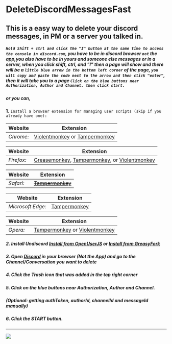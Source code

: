 # DeleteDiscordMessagesFast
## This is a easy way to delete your discord messages, in PM or a server you talked in.

##### ````Hold Shift + ctrl and click the "I" button at the same time to access the console in discord.com````, you have to be in discord browser ````not```` the app,you also have to be in yours and someone else messages or in a server, when you click shift, ctrl, and "I"  then a page will show and there will be a ````little blue arrow in the bottom left corner```` of the page, ````you will copy and paste the code next to the arrow and then click "enter"````, then it will take you to a page ````Click on the blue buttons near Authorization, Author and Channel. then click start.````

##### or you can,

**1.** ````Install a browser extension for managing user scripts (skip if you already have one):````

| Website | Extension |
| --- | --- |
| _Chrome:_ | [Violentmonkey](https://chrome.google.com/webstore/detail/violentmonkey/jinjaccalgkegednnccohejagnlnfdag) or [Tampermonkey](https://chrome.google.com/webstore/detail/tampermonkey/dhdgffkkebhmkfjojejmpbldmpobfkfo) |


| Website | Extension |
| --- | --- |
| _Firefox:_ | [Greasemonkey](https://addons.mozilla.org/en-US/firefox/addon/greasemonkey/), [Tampermonkey](https://chrome.google.com/webstore/detail/tampermonkey/dhdgffkkebhmkfjojejmpbldmpobfkfo), or [Violentmonkey](https://chrome.google.com/webstore/detail/violentmonkey/jinjaccalgkegednnccohejagnlnfdag) |

| Website | Extension |
| --- | --- |
| _Safari:_ | ~~[Tampermonkey](https://chrome.google.com/webstore/detail/tampermonkey/dhdgffkkebhmkfjojejmpbldmpobfkfo)~~ |

| Website | Extension |
| --- | --- |
| _Microsoft Edge:_ | [Tampermonkey](https://chrome.google.com/webstore/detail/tampermonkey/dhdgffkkebhmkfjojejmpbldmpobfkfo) |

| Website | Extension |
| --- | --- |
| _Opera:_ | [Tampermonkey](https://chrome.google.com/webstore/detail/tampermonkey/dhdgffkkebhmkfjojejmpbldmpobfkfo) or [Violentmonkey](https://chrome.google.com/webstore/detail/violentmonkey/jinjaccalgkegednnccohejagnlnfdag) |

##### **2.** Install Undiscord [Install from OpenUserJS](https://openuserjs.org/scripts/victornpb/Undiscord_-_Delete_all_messages_in_a_Discord_channel_or_DM_(Bulk_deletion)) or [Install from GreasyFork](https://greasyfork.org/en/scripts/406540-undiscord-delete-all-messages-in-a-discord-channel-or-dm-bulk-deletion)

##### **3.** Open [Discord](https://discord.com/channels/@me) in your browser (Not the App) and go to the Channel/Conversation you want to delete

##### **4.** Click the Trash icon that was added in the top right corner

##### **5.** Click on the blue buttons near Authorization, Author and Channel.
##### (Optional: getting authToken, authorId, channelId and messageId manually)

##### **6.** Click the START button.
***
![](https://user-images.githubusercontent.com/3372598/86538983-b60c7980-becf-11ea-8cad-1a33950e77fc.gif)

